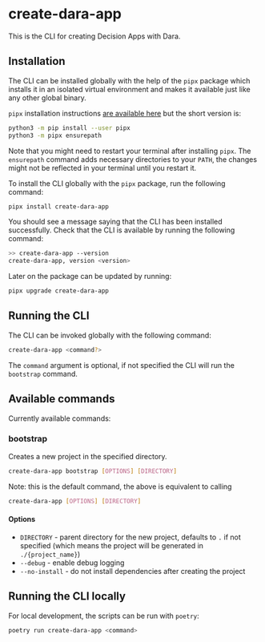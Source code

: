 # create-dara-app

This is the CLI for creating Decision Apps with Dara.

## Installation

The CLI can be installed globally with the help of the `pipx` package which installs it in an isolated virtual environment and makes it available just like any other global binary.

`pipx` installation instructions [are available here](https://pypa.github.io/pipx/installation/) but the short version is:

```bash
python3 -m pip install --user pipx
python3 -m pipx ensurepath
```

Note that you might need to restart your terminal after installing `pipx`. The `ensurepath` command adds necessary directories to your `PATH`, the changes might not be reflected in your terminal until you restart it.

To install the CLI globally with the `pipx` package, run the following command:

```bash
pipx install create-dara-app
```

You should see a message saying that the CLI has been installed successfully. Check that the CLI is available by running the following command:

```bash
>> create-dara-app --version
create-dara-app, version <version>
```

Later on the package can be updated by running:

```bash
pipx upgrade create-dara-app
```

## Running the CLI

The CLI can be invoked globally with the following command:

```bash
create-dara-app <command?>
```

The `command` argument is optional, if not specified the CLI will run the `bootstrap` command.

## Available commands

Currently available commands:

### bootstrap

Creates a new project in the specified directory.

```bash
create-dara-app bootstrap [OPTIONS] [DIRECTORY]
```

Note: this is the default command, the above is equivalent to calling

```bash
create-dara-app [OPTIONS] [DIRECTORY]
```

#### Options

- `DIRECTORY` - parent directory for the new project, defaults to `.` if not specified (which means the project will be generated in `./{project_name}`)
- `--debug` - enable debug logging
- `--no-install` - do not install dependencies after creating the project

## Running the CLI locally

For local development, the scripts can be run with `poetry`:

```bash
poetry run create-dara-app <command>
```
